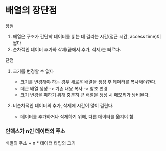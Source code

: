 # 배열의 장단점
장점
1. 배열은 구조가 간단학 데이터를 읽는 데 걸리는 시간(접근 시간, access time)이 짧다
2. 순차적인 데이터 추가와 삭제(끝에서 추가, 삭제)는 빠르다.

단점
1. 크기를 변경할 수 없다
   - 크기를 변경해야 하는 경우 새로운 배열을 생성 후 데이터를 복사해야한다.
   - 더큰 배열 생성 -> 기존 내용 복사 -> 참조 변경
   - 크기 변경을 피하기 위해 충분히 큰 배열을 생성 시 메모리가 낭비된다.

2. 비순차적인 데이터의 추가, 삭제에 시간이 많이 걸린다.
    - 데이터를 추가하거나 삭제하기 위해, 다른 데이터를 옮겨야 함.

### 인덱스가 n인 데이터의 주소
배열의 주소 + n * 데이터 타입의 크기